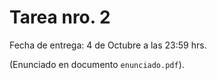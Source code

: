 # Tarea nro. 2

Fecha de entrega: 4 de Octubre a las 23:59 hrs.

(Enunciado en documento `enunciado.pdf`).
